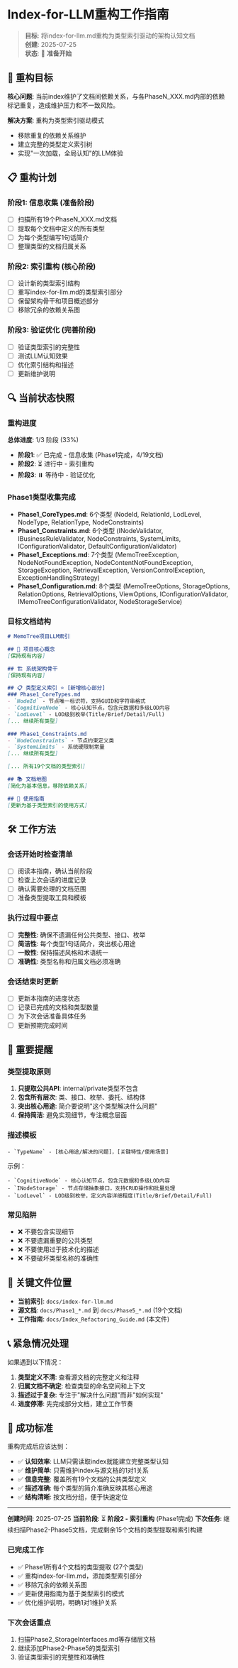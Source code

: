 # Index-for-LLM重构工作指南

> **目标**: 将index-for-llm.md重构为类型索引驱动的架构认知文档  
> **创建**: 2025-07-25  
> **状态**: 🚀 **准备开始**

## 🎯 重构目标

**核心问题**: 当前index维护了文档间依赖关系，与各PhaseN_XXX.md内部的依赖标记重复，造成维护压力和不一致风险。

**解决方案**: 重构为类型索引驱动模式
- 移除重复的依赖关系维护
- 建立完整的类型定义索引树
- 实现"一次加载，全局认知"的LLM体验

## 📋 重构计划

### 阶段1: 信息收集 (准备阶段)
- [ ] 扫描所有19个PhaseN_XXX.md文档
- [ ] 提取每个文档中定义的所有类型
- [ ] 为每个类型编写1句话简介
- [ ] 整理类型的文档归属关系

### 阶段2: 索引重构 (核心阶段)  
- [ ] 设计新的类型索引结构
- [ ] 重写index-for-llm.md的类型索引部分
- [ ] 保留架构骨干和项目概述部分
- [ ] 移除冗余的依赖关系图

### 阶段3: 验证优化 (完善阶段)
- [ ] 验证类型索引的完整性
- [ ] 测试LLM认知效果
- [ ] 优化索引结构和描述
- [ ] 更新维护说明

## 🔍 当前状态快照

### 重构进度
**总体进度**: 1/3 阶段 (33%)
- **阶段1**: ✅ 已完成 - 信息收集 (Phase1完成，4/19文档)
- **阶段2**: ⏳ 进行中 - 索引重构
- **阶段3**: ⏸️ 等待中 - 验证优化

### Phase1类型收集完成
- **Phase1_CoreTypes.md**: 6个类型 (NodeId, RelationId, LodLevel, NodeType, RelationType, NodeConstraints)
- **Phase1_Constraints.md**: 6个类型 (INodeValidator, IBusinessRuleValidator, NodeConstraints, SystemLimits, IConfigurationValidator, DefaultConfigurationValidator)
- **Phase1_Exceptions.md**: 7个类型 (MemoTreeException, NodeNotFoundException, NodeContentNotFoundException, StorageException, RetrievalException, VersionControlException, ExceptionHandlingStrategy)
- **Phase1_Configuration.md**: 8个类型 (MemoTreeOptions, StorageOptions, RelationOptions, RetrievalOptions, ViewOptions, IConfigurationValidator<T>, IMemoTreeConfigurationValidator, NodeStorageService)

### 目标文档结构
```markdown
# MemoTree项目LLM索引

## 🎯 项目核心概念
[保持现有内容]

## 🏗️ 系统架构骨干  
[保持现有内容]

## 📋 类型定义索引 ⭐ [新增核心部分]
### Phase1_CoreTypes.md
- `NodeId` - 节点唯一标识符，支持GUID和字符串格式
- `CognitiveNode` - 核心认知节点，包含元数据和多级LOD内容
- `LodLevel` - LOD级别枚举(Title/Brief/Detail/Full)
[... 继续所有类型]

### Phase1_Constraints.md
- `NodeConstraints` - 节点约束定义类
- `SystemLimits` - 系统硬限制常量  
[... 继续所有类型]

[... 所有19个文档的类型索引]

## 📚 文档地图
[简化为基本信息，移除依赖关系]

## 🎯 使用指南
[更新为基于类型索引的使用方式]
```

## 🛠️ 工作方法

### 会话开始时检查清单
- [ ] 阅读本指南，确认当前阶段
- [ ] 检查上次会话的进度记录
- [ ] 确认需要处理的文档范围
- [ ] 准备类型提取工具和模板

### 执行过程中要点
- [ ] **完整性**: 确保不遗漏任何公共类型、接口、枚举
- [ ] **简洁性**: 每个类型1句话简介，突出核心用途
- [ ] **一致性**: 保持描述风格和术语统一
- [ ] **准确性**: 类型名称和归属文档必须准确

### 会话结束时更新
- [ ] 更新本指南的进度状态
- [ ] 记录已完成的文档和类型数量
- [ ] 为下次会话准备具体任务
- [ ] 更新预期完成时间

## 📖 重要提醒

### 类型提取原则
1. **只提取公共API**: internal/private类型不包含
2. **包含所有层次**: 类、接口、枚举、委托、结构体
3. **突出核心用途**: 简介要说明"这个类型解决什么问题"
4. **保持简洁**: 避免实现细节，专注概念层面

### 描述模板
```
- `TypeName` - [核心用途/解决的问题]，[关键特性/使用场景]
```

示例：
```
- `CognitiveNode` - 核心认知节点，包含元数据和多级LOD内容
- `INodeStorage` - 节点存储抽象接口，支持CRUD操作和批量处理
- `LodLevel` - LOD级别枚举，定义内容详细程度(Title/Brief/Detail/Full)
```

### 常见陷阱
- ❌ 不要包含实现细节
- ❌ 不要遗漏重要的公共类型
- ❌ 不要使用过于技术化的描述
- ❌ 不要破坏类型名称的准确性

## 🔗 关键文件位置

- **当前索引**: `docs/index-for-llm.md`
- **源文档**: `docs/Phase1_*.md` 到 `docs/Phase5_*.md` (19个文档)
- **工作指南**: `docs/Index_Refactoring_Guide.md` (本文件)

## 📞 紧急情况处理

如果遇到以下情况：
1. **类型定义不清**: 查看源文档的完整定义和注释
2. **归属文档不确定**: 检查类型的命名空间和上下文
3. **描述过于复杂**: 专注于"解决什么问题"而非"如何实现"
4. **进度停滞**: 先完成部分文档，建立工作节奏

## 🎯 成功标准

重构完成后应该达到：
- ✅ **认知效率**: LLM只需读取index就能建立完整类型认知
- ✅ **维护简单**: 只需维护index与源文档的1对1关系
- ✅ **信息完整**: 覆盖所有19个文档的公共类型定义
- ✅ **描述准确**: 每个类型的简介准确反映其核心用途
- ✅ **结构清晰**: 按文档分组，便于快速定位

---

**创建时间**: 2025-07-25
**当前阶段**: ⏳ **阶段2 - 索引重构** (Phase1完成)
**下次任务**: 继续扫描Phase2-Phase5文档，完成剩余15个文档的类型提取和索引构建

### 已完成工作
- ✅ Phase1所有4个文档的类型提取 (27个类型)
- ✅ 重构index-for-llm.md，添加类型索引部分
- ✅ 移除冗余的依赖关系图
- ✅ 更新使用指南为基于类型索引的模式
- ✅ 优化维护说明，明确1对1维护关系

### 下次会话重点
1. 扫描Phase2_StorageInterfaces.md等存储层文档
2. 继续添加Phase2-Phase5的类型索引
3. 验证类型索引的完整性和准确性
